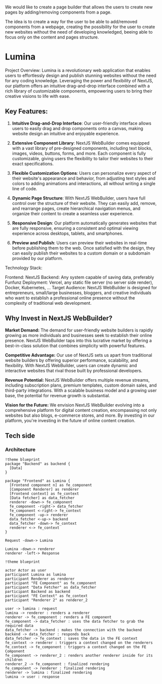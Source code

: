 We would like to create a page builder that allows the users to create new pages by adding/removing components from a page.

The idea is to create a way for the user to be able to add/removed components from a webpage, creating the possibility for the user to create new websites without the need of developing knowledged, beeing able to focus only on the content and pages structure.

# Lumina

Project Overview:
Lumina is a revolutionary web application that enables users to effortlessly design and publish stunning websites without the need for any coding knowledge. Leveraging the power and flexibility of NextJS, our platform offers an intuitive drag-and-drop interface combined with a rich library of customizable components, empowering users to bring their creative visions to life with ease.

## Key Features:

1. **Intuitive Drag-and-Drop Interface**: Our user-friendly interface allows users to easily drag and drop components onto a canvas, making website design an intuitive and enjoyable experience.

2. **Extensive Component Library**: NextJS WebBuilder comes equipped with a vast library of pre-designed components, including text blocks, images, videos, buttons, forms, and more. Each component is fully customizable, giving users the flexibility to tailor their websites to their exact specifications.

3. **Flexible Customization Options**: Users can personalize every aspect of their website's appearance and behavior, from adjusting text styles and colors to adding animations and interactions, all without writing a single line of code.

4. **Dynamic Page Structure**: With NextJS WebBuilder, users have full control over the structure of their website. They can easily add, remove, and rearrange pages, create hierarchical navigation menus, and organize their content to create a seamless user experience.

5. **Responsive Design**: Our platform automatically generates websites that are fully responsive, ensuring a consistent and optimal viewing experience across desktops, tablets, and smartphones.

6. **Preview and Publish**: Users can preview their websites in real-time before publishing them to the web. Once satisfied with the design, they can easily publish their websites to a custom domain or a subdomain provided by our platform.

Technology Stack:

Frontend: NextJS
Backend: Any system capable of saving data, preferably Funfunz
Deployment: Vercel, any static file server (no server side render), Docker, Kubernetes, ... 
Target Audience:
NextJS WebBuilder is designed for entrepreneurs, small/large businesses, bloggers, and creative individuals who want to establish a professional online presence without the complexity of traditional web development.

## Why Invest in NextJS WebBuilder?

**Market Demand:** The demand for user-friendly website builders is rapidly growing as more individuals and businesses seek to establish their online presence. NextJS WebBuilder taps into this lucrative market by offering a best-in-class solution that combines simplicity with powerful features.

**Competitive Advantage:** Our use of NextJS sets us apart from traditional website builders by offering superior performance, scalability, and flexibility. With NextJS WebBuilder, users can create dynamic and interactive websites that rival those built by professional developers.

**Revenue Potential:** NextJS WebBuilder offers multiple revenue streams, including subscription plans, premium templates, custom domain sales, and third-party integrations. With a scalable business model and a growing user base, the potential for revenue growth is substantial.

**Vision for the Future:** We envision NextJS WebBuilder evolving into a comprehensive platform for digital content creation, encompassing not only websites but also blogs, e-commerce stores, and more. By investing in our platform, you're investing in the future of online content creation.

## Tech side

### Architecture

```plantuml
!theme blueprint
package "Backend" as backend {
  [Data]
}

package "Frontend" as Lumina {
  [Frontend component n] as fe_component
  [Component Renderer] as renderer
  [Frontend context] as fe_context
  [Data fetcher] as data_fetcher
  renderer -down-> fe_component
  fe_component -right-> data_fetcher
  fe_component <-right-> fe_context
  fe_component -up-> renderer
  data_fetcher <-up-> backend
  data_fetcher -down-> fe_context
  renderer <-> fe_context
}

Request -down-> Lumina

Lumina -down-> renderer
renderer -left-> Response
```

```plantuml
!theme blueprint

actor Actor as user
participant Lumina as lumina
participant Renderer as renderer
participant "FE Component" as fe_component
participant "Data Fetcher" as data_fetcher
participant Backend as backend
participant "FE Context" as fe_context
participant "Renderer 2" as renderer_2

user -> lumina : request
lumina -> renderer : renders a renderer
renderer -> fe_component : renders a FE component
fe_component -> data_fetcher : uses the data fetcher to grab the required data
data_fetcher -> backend : makes the connection with the backend
backend -> data_fetcher : responds back
data_fetcher -> fe_context : saves the data in the FE context
fe_context -> renderer : triggers a context changed on the renderers
fe_context -> fe_component : triggers a context changed on the FE Component
fe_component -> renderer_2 : renders another renderer inside for its children
renderer_2 -> fe_component : finalized rendering
fe_component -> renderer : finalized rendering
renderer -> lumina : finalized rendering
lumina -> user : response
```